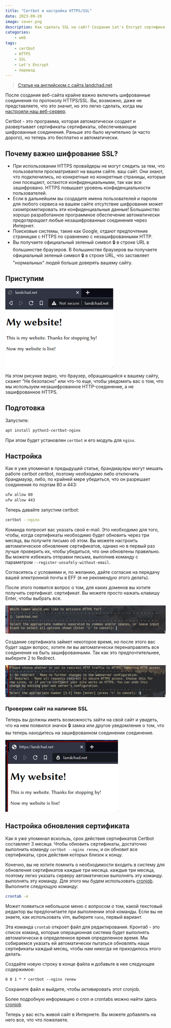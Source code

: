```yaml
---
title: "Certbot и настройка HTTPS/SSL"
date: 2023-09-20
image: cover.png
description: Как сделать SSL на сайт? Создание Let's Encrypt сертификата
categories:
    - web
tags:
    - certbot
    - HTTPS
    - SSL
    - Let's Encrypt
    - перевод
---
```


> [Статья на английском с сайта landchad.net](https://landchad.net/basic/certbot/)

После создания веб-сайта крайне важно включить шифрованные
соединения по протоколу HTTPS/SSL. Вы, возможно, даже не представляете, что это значит, но
это легко сделать, когда мы [настроили наш веб-сервер](/basic/nginx/).

Certbot - это программа, которая автоматически создает и развертывает сертификаты
сертификаты, обеспечивающие шифрованные соединения. Раньше это было мучительно
(и часто дорого), но теперь это бесплатно и автоматически.

## Почему важно шифрование SSL?

-   При использовании HTTPS провайдеры не могут следить за тем, что пользователи просматривают на вашем сайте.
    ваш сайт. Они знают, что подключились, но конкретные
    но конкретные страницы, которые они посещают, остаются конфиденциальными, так как все зашифровано. HTTPS
    повышает уровень конфиденциальности пользователей.
-   Если в дальнейшем вы создадите имена пользователей и пароли для любого сервиса на вашем сайте
    отсутствие шифрования может скомпрометировать эти конфиденциальные данные! Большинство
    хорошо разработанное программное обеспечение автоматически *предотвращает* любые незашифрованные
    соединения через Интернет.
-   Поисковые системы, такие как Google, отдают предпочтение страницам с HTTPS по сравнению с незашифрованными
    HTTP.
- Вы получаете официальный зеленый символ &#128274; в строке URL в большинстве браузеров.
    В большинстве браузеров вы получаете официальный зеленый символ &#128274; в строке URL, что заставляет "нормальных" людей больше доверять вашему сайту.

## Приступим

![Пример сайта без SSL](nginx-website.png)


На этом рисунке видно, что браузер, обращающийся к вашему сайту, скажет \"Не безопасно\" или что-то еще, чтобы уведомить вас о том, что мы используем
незашифрованное HTTP-соединение, а не зашифрованное HTTPS.

## Подготовка

Запустите:

```sh
apt install python3-certbot-nginx
```

При этом будет установлен `certbot` и его модуль для `nginx`.

## Настройка

Как я уже упоминал в предыдущей статье, брандмауэры могут мешать работе certbot
certbot, поэтому необходимо либо отключить брандмауэр, либо, по крайней мере
убедиться, что он разрешает соединения по портам 80 и 443:

```sh
ufw allow 80
ufw allow 443
```

Теперь давайте запустим certbot:

```sh
certbot --nginx
```

Команда попросит вас указать свой e-mail. Это необходимо для того, чтобы, когда
сертификаты необходимо будет обновить через три месяца, вы получите письмо
об этом. Вы можете настроить автоматическое обновление сертификатов, однако
но в первый раз лучше проверить их, чтобы убедиться, что они обновлены правильно.
Вы можете избежать отправки письма, выполнив команду с параметром
`--register-unsafely-without-email`.

Согласитесь с условиями и, по желанию, дайте согласие на передачу вашей электронной почты в EFF
(я не рекомендую этого делать).

После этого появится вопрос о том, для каких доменов вы хотите получить сертификат.
сертификат. Вы можете просто нажать клавишу Enter, чтобы выбрать все.

![Список сайтов](certbot-01.png)

Создание сертификата займет некоторое время, но после этого вас
будет задан вопрос, хотите ли вы автоматически перенаправлять все соединения на
быть зашифрованными. Так как это предпочтительнее, выберите 2 to Redirect.

![Выбор перенаправления](certbot-02.png)

### Проверим сайт на наличие SSL

Теперь вы должны иметь возможность зайти на свой сайт и увидеть, что на нем появился значок
&#128274; замка или другое уведомление о том, что вы теперь находитесь на зашифрованном соединении
соединение.

![SSL настроен - мы видим замочек](certbot-03.png)

## Настройка обновления сертификата

Как я уже упоминал вскользь, срок действия сертификатов Certbot составляет 3 месяца.
Чтобы обновить сертификаты, достаточно выполнить команду `certbot --nginx renew`, и
он обновит все сертификаты, срок действия которых близок к концу.

Конечно, вы не хотите помнить о необходимости входить в систему для обновления сертификатов каждые три месяца.
каждые три месяца, поэтому легко указать серверу автоматически выполнять эту команду.
выполнять эту команду. Для этого мы будем использовать [cronjob](/p/cron). Выполните
следующую команду:

```sh
crontab -e
```

Может появиться небольшое меню с вопросом о том, какой текстовый редактор вы предпочитаете
при выполнении этой команды. Если вы не знаете, как использовать vim,
выберите `nano`, первый вариант.

Эта команда `crontab` откроет файл для редактирования. Кронтаб - это
список команд, которые операционная система будет выполнять автоматически в определенное время
определенное время. Мы собираемся указать ей автоматически пытаться обновлять наши
сертификаты каждый месяц, чтобы нам никогда не приходилось этого делать.

Создайте новую строку в конце файла и добавьте в нее следующее содержимое:

```txt
0 0 1 * * certbot --nginx renew
```

Сохраните файл и выйдите, чтобы активировать этот cronjob.

Более подробную информацию о cron и crontabs можно найти здесь [cronjob](/p/cron)

Теперь у вас есть живой сайт в Интернете. Вы можете добавлять на него все, что
что пожелаете.
